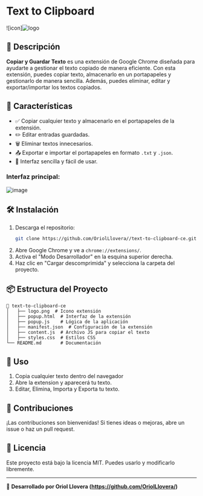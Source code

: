 # Text to Clipboard

![icon]![logo](https://github.com/user-attachments/assets/95b7d8c3-2a7d-4d50-be4e-cb14dfb00158)



## 📌 Descripción
**Copiar y Guardar Texto** es una extensión de Google Chrome diseñada para ayudarte a gestionar el texto copiado de manera eficiente. Con esta extensión, puedes copiar texto, almacenarlo en un portapapeles y gestionarlo de manera sencilla. 
Además, puedes eliminar, editar y exportar/importar los textos copiados.


## 🚀 Características
- ✅ Copiar cualquier texto y almacenarlo en el portapapeles de la extensión.
- ✏️ Editar entradas guardadas.
- 🗑️ Eliminar textos innecesarios.
- 📤 Exportar e importar el portapapeles en formato `.txt` y `.json`.
- 🌙 Interfaz sencilla y fácil de usar.


### Interfaz principal:
![image](https://github.com/user-attachments/assets/61199707-74f2-4820-9690-5406bbb62677)


## 🛠 Instalación

1. Descarga el repositorio:
   ```sh
   git clone https://github.com/OriolLlovera//text-to-clipboard-ce.git
   ```
2. Abre Google Chrome y ve a `chrome://extensions/`.
3. Activa el "Modo Desarrollador" en la esquina superior derecha.
4. Haz clic en "Cargar descomprimida" y selecciona la carpeta del proyecto.

## 📦 Estructura del Proyecto
```
📂 text-to-clipboard-ce
│   ├── logo.png  # Icono extensión
│   ├── popup.html  # Interfaz de la extensión
│   ├── popup.js    # Lógica de la aplicación
│   ├── manifest.json  # Configuración de la extensión
│   ├── content.js  # Archivo JS para copiar el texto
│   ├── styles.css  # Estilos CSS
└── README.md       # Documentación
```

## 📝 Uso
1. Copia cualquier texto dentro del navegador
2. Abre la extension y aparecerá tu texto.
3. Editar, Elimina, Importa y Exporta tu texto.


## 🤝 Contribuciones
¡Las contribuciones son bienvenidas! Si tienes ideas o mejoras, abre un issue o haz un pull request.

## 📜 Licencia
Este proyecto está bajo la licencia MIT. Puedes usarlo y modificarlo libremente.

---

🚀 **Desarrollado por Oriol Llovera (https://github.com/OriolLlovera/)**
